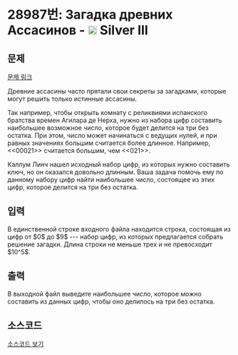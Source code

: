 # 28987번: Загадка древних Ассасинов - <img src="https://static.solved.ac/tier_small/8.svg" style="height:20px" /> Silver III

<!-- performance -->

<!-- 문제 제출 후 깃허브에 푸시를 했을 때 제출한 코드의 성능이 입력될 공간입니다.-->

<!-- end -->

## 문제

[문제 링크](https://boj.kr/28987)


<p>Древние ассасины часто прятали свои секреты за загадками, которые могут решить только истинные ассасины.</p>

<p>Так например, чтобы открыть комнату с реликвиями испанского братства времен Агилара де Нерха, нужно из набора цифр составить наибольшее возможное число, которое будет делится на три без остатка. При этом, число может начинаться с ведущих нулей, и при равных значениях большим считается более длинное. Например, &lt;&lt;00021&gt;&gt; считается большим, чем &lt;&lt;021&gt;&gt;.</p>

<p>Каллум Линч нашел исходный набор цифр, из которых нужно составить ключ, но он оказался довольно длинным. Ваша задача помочь ему по данному набору цифр найти наибольшее число, состоящее из этих цифр, которое делится на три без остатка.</p>



## 입력


<p>В единственной строке входного файла находится строка, состоящая из цифр от $0$ до $9$ --- набор цифр, из которых предлагается собрать решение загадки. Длина строки не меньше трех и не превосходит $10^5$.</p>



## 출력


<p>В выходной файл выведите наибольшее число, которое можно составить из данных цифр, чтобы оно делилось на три без остатка.</p>



## 소스코드

[소스코드 보기](Загадка%20древних%20Ассасинов.cpp)